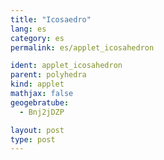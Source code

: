 ```yaml
---
title: "Icosaedro"
lang: es
category: es
permalink: es/applet_icosahedron

ident: applet_icosahedron
parent: polyhedra
kind: applet
mathjax: false
geogebratube:
  - Bnj2jDZP

layout: post
type: post
---
```


<div style="height:600px; width:800px; margin: auto;" id="applet_containerBnj2jDZP"></div>